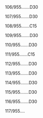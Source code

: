 106/955.......D30 


107/955.......D30 


108/955.......C15 


109/955.......D30 


110/955.......D30 


111/955.......C15 


112/955.......D30 


113/955.......D30 


114/955.......D30 


115/955.......D30 


116/955.......D30 


117/955.... 

